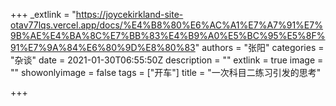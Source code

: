 +++
_extlink = "https://joycekirkland-site-otav77lqs.vercel.app/docs/%E4%B8%80%E6%AC%A1%E7%A7%91%E7%9B%AE%E4%BA%8C%E7%BB%83%E4%B9%A0%E5%BC%95%E5%8F%91%E7%9A%84%E6%80%9D%E8%80%83"
authors = "张阳"
categories = "杂谈"
date = 2021-01-30T06:55:50Z
description = ""
extlink = true
image = ""
showonlyimage = false
tags = ["开车"]
title = "一次科目二练习引发的思考"

+++
